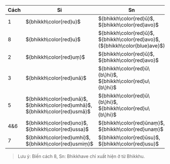 <div class="declension-content" markdown="1">

| Cách | Si                                                                             | Sn                                                                            |
| ---- | ------------------------------------------------------------------------------ | ----------------------------------------------------------------------------- |
| 1    | ${bhikkh\color{red}u}$                                                         | ${bhikkh\color{red}ū}$, ${bhikkh\color{red}avo}$                              |
| 8    | ${bhikkh\color{red}u}$                                                         | ${bhikkh\color{red}ū}$, ${bhikkh\color{red}avo}$, (${bhikkh\color{blue}ave}$) |
| 2    | ${bhikkh\color{red}uṃ}$                                                        | ${bhikkh\color{red}ū}$, ${bhikkh\color{red}avo}$                              |
| 3    | ${bhikkh\color{red}unā}$                                                       | ${bhikkh\color{red}ū\{b\}hi}$, ${bhikkh\color{red}u\{b\}hi}$                  |
| 5    | ${bhikkh\color{red}unā}$, ${bhikkh\color{red}umhā}$, ${bhikkh\color{red}usmā}$ | ${bhikkh\color{red}ū\{b\}hi}$, ${bhikkh\color{red}u\{b\}hi}$                  |
| 4&6  | ${bhikkh\color{red}uno}$, ${bhikkh\color{red}ussa}$                            | ${bhikkh\color{red}ūnaṃ}$, ${bhikkh\color{red}unaṃ}$                          |
| 7    | ${bhikkh\color{red}umhi}$, ${bhikkh\color{red}usmiṃ}$                          | ${bhikkh\color{red}ūsu}$, ${bhikkh\color{red}usu}$                            |

> Lưu ý: Biến cách 8, Sn: Bhikkhave chỉ xuất hiện ở từ Bhikkhu.
</div>
